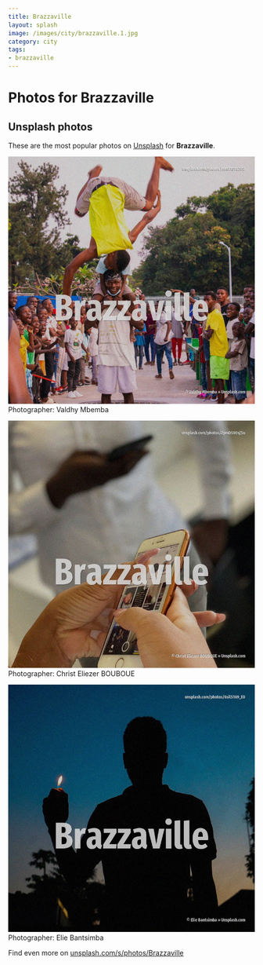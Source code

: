 ```yaml
---
title: Brazzaville
layout: splash
image: /images/city/brazzaville.1.jpg
category: city
tags:
- brazzaville
---
```

# Photos for Brazzaville
 
## Unsplash photos
These are the most popular photos on [Unsplash](https://unsplash.com) for **Brazzaville**.
 
![Brazzaville](/images/city/brazzaville.1.jpg)
Photographer:  Valdhy Mbemba
 
![Brazzaville](/images/city/brazzaville.2.jpg)
Photographer:  Christ Eliezer BOUBOUE
 
![Brazzaville](/images/city/brazzaville.3.jpg)
Photographer:  Elie Bantsimba
 
Find even more on [unsplash.com/s/photos/Brazzaville](https://unsplash.com/s/photos/Brazzaville)
 
